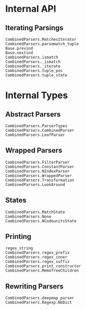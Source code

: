 # Internal API
## Iterating Parsings
```@docs
CombinedParsers.MatchesIterator
CombinedParsers.parsematch_tuple
Base.prevind
Base.nextind
CombinedParsers.ismatch
CombinedParsers._ismatch
CombinedParsers._iterate
CombinedParsers.tuple_pos
CombinedParsers.tuple_state
```

# Internal Types
## Abstract Parsers
```@docs
CombinedParsers.ParserTypes
CombinedParsers.CombinedParser
CombinedParsers.LeafParser
```

## Wrapped Parsers
```@docs
CombinedParsers.FilterParser
CombinedParsers.ConstantParser
CombinedParsers.NIndexParser
CombinedParsers.WrappedParser
CombinedParsers.Transformation
CombinedParsers.LookAround
```

## States
```@docs
CombinedParsers.MatchState
CombinedParsers.None
CombinedParsers.NCodeunitsState
```

## Printing
```@docs
regex_string
CombinedParsers.regex_prefix
CombinedParsers.regex_inner
CombinedParsers.regex_suffix
CombinedParsers.print_constructor
CombinedParsers.MemoTreeChildren
```



## Rewriting Parsers
```@docs
CombinedParsers.deepmap_parser
CombinedParsers.Regexp.NoDict
```

